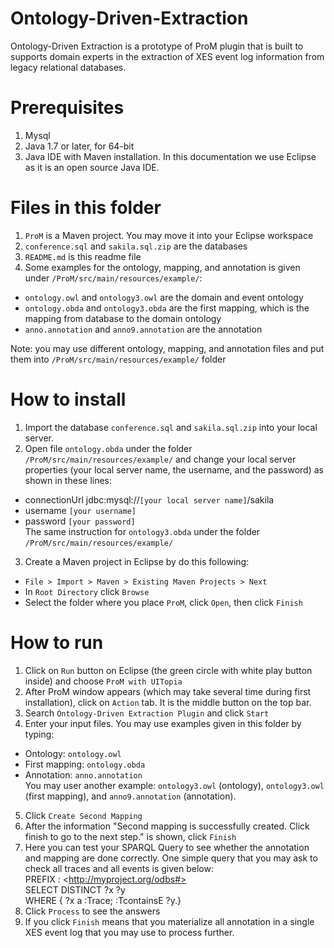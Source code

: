 # Ontology-Driven-Extraction
Ontology-Driven Extraction is a prototype of ProM plugin that is built to supports domain experts in the extraction of XES event log information from legacy relational databases.

# Prerequisites
1. Mysql
2. Java 1.7 or later, for 64-bit
3. Java IDE with Maven installation. In this documentation we use Eclipse as it is an open source Java IDE.

# Files in this folder
1. `ProM` is a Maven project. You may move it into your Eclipse workspace
2. `conference.sql` and `sakila.sql.zip` are the databases
3. `README.md` is this readme file
4. Some examples for the ontology, mapping, and annotation is given under `/ProM/src/main/resources/example/`:
  * `ontology.owl` and `ontology3.owl` are the domain and event ontology
  * `ontology.obda` and `ontology3.obda` are the first mapping, which is the mapping from database to the domain ontology
  * `anno.annotation` and `anno9.annotation` are the annotation

Note: you may use different ontology, mapping, and annotation files and put them into `/ProM/src/main/resources/example/` folder

# How to install
1. Import the database `conference.sql` and `sakila.sql.zip` into your local server.
2. Open file `ontology.obda` under the folder `/ProM/src/main/resources/example/` and change your local server properties (your local server name, the username, and the password) as shown in these lines:
  * connectionUrl	jdbc:mysql://`[your local server name]`/sakila
  * username	`[your username]`
  * password	`[your password]` <br />
The same instruction for `ontology3.obda` under the folder `/ProM/src/main/resources/example/`
3. Create a Maven project in Eclipse by do this following:
  * `File > Import > Maven > Existing Maven Projects > Next` 
  * In `Root Directory` click `Browse`
  * Select the folder where you place `ProM`, click `Open`, then click `Finish`

# How to run
1. Click on `Run` button on Eclipse (the green circle with white play button inside) and choose `ProM with UITopia` 
2. After ProM window appears (which may take several time during first installation), click on `Action` tab. It is the middle button on the top bar.
3. Search `Ontology-Driven Extraction Plugin` and click `Start`
4. Enter your input files. You may use examples given in this folder by typing:
  * Ontology: `ontology.owl`
  * First mapping: `ontology.obda`
  * Annotation: `anno.annotation`<br />
 You may user another example: `ontology3.owl` (ontology), `ontology3.owl` (first mapping), and `anno9.annotation` (annotation).
5. Click `Create Second Mapping`
6. After the information "Second mapping is successfully created. Click finish to go to the next step." is shown, click `Finish`
7. Here you can test your SPARQL Query to see whether the annotation and mapping are done correctly. One simple query that you may ask to check all traces and all events is given below: <br />
PREFIX : \<http://myproject.org/odbs#> <br />
SELECT DISTINCT ?x ?y<br />
WHERE { ?x a :Trace; :TcontainsE ?y.}
8. Click `Process` to see the answers
9. If you click `Finish` means that you materialize all annotation in a single XES event log that you may use to process further.


